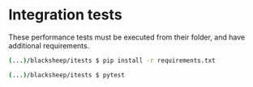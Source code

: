 # Integration tests

These performance tests must be executed from their folder, and have additional requirements.

```bash
(...)/blacksheep/itests $ pip install -r requirements.txt

(...)/blacksheep/itests $ pytest
```